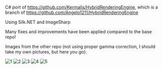 C# port of https://github.com/Kermalis/HybridRenderingEngine, which is a branch of https://github.com/Angelo1211/HybridRenderingEngine

Using Silk.NET and ImageSharp

Many fixes and improvements have been applied compared to the base repo!

Images from the other repo (not using proper gamma correction, I should take my own pictures, but here you go):

![1](https://user-images.githubusercontent.com/11263073/49331372-01e09980-f59c-11e8-93af-c706c0571fb4.PNG)
![2](https://user-images.githubusercontent.com/11263073/49331375-01e09980-f59c-11e8-9b62-34c7b8e5a986.PNG)
![3](https://user-images.githubusercontent.com/11263073/49331373-01e09980-f59c-11e8-87c1-63c320ec9e3b.PNG)
![4](https://user-images.githubusercontent.com/11263073/49331374-01e09980-f59c-11e8-9306-beaec08e8ad6.PNG)
![5](https://user-images.githubusercontent.com/11263073/49331468-ad3e1e00-f59d-11e8-9a1a-86813ea4f85e.PNG)
